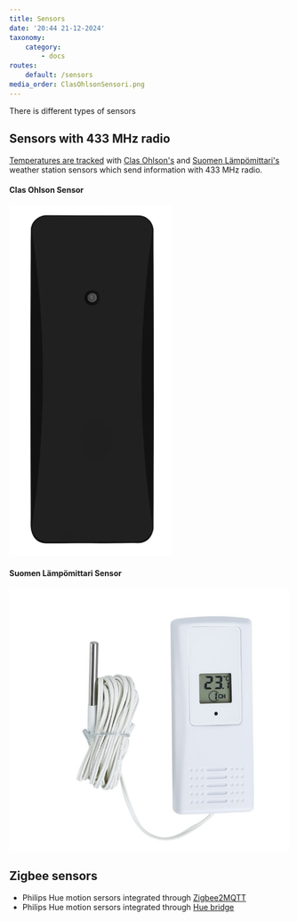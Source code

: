 ```yaml
---
title: Sensors
date: '20:44 21-12-2024'
taxonomy:
    category:
        - docs
routes:
    default: /sensors
media_order: ClasOhlsonSensori.png
---
```


There is different types of sensors

## Sensors with 433 MHz radio

[Temperatures are tracked](/track-temperature) with [Clas Ohlson's](https://www.clasohlson.com/fi/Lampotila-anturi-kosteusmittari/p/36-6726-1)  and [Suomen Lämpömittari's](https://www.suomenlampomittari.fi/tuotteet/lahetin-mittarille-7410/) weather station sensors which send information with 433 MHz radio.

#### Clas Ohlson Sensor

![Clas Ohlson Sensor](ClasOhlsonSensori.png "ClasOhlsonSensori")

#### Suomen Lämpömittari Sensor

![Suomen Lämpömittari Sensor](SuomenLampomittariSensori.jpg "SuomenLampomittariSensori")

## Zigbee sensors

* Philips Hue motion sersors integrated through [Zigbee2MQTT](/zigbee2mqtt)
* Philips Hue motion sersors integrated through [Hue bridge](/hue-bridge)